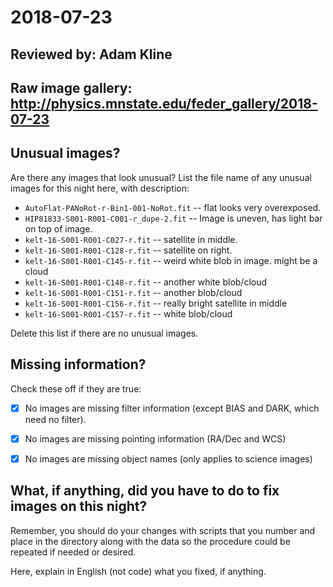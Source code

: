# 2018-07-23

## Reviewed by:   Adam Kline

## Raw image gallery: http://physics.mnstate.edu/feder_gallery/2018-07-23

## Unusual images?

Are there any images that look unusual? List the file name of any unusual images for this night here, with description:

+ `AutoFlat-PANoRot-r-Bin1-001-NoRot.fit` -- flat looks very overexposed.
+ `HIP81833-S001-R001-C001-r_dupe-2.fit` -- Image is uneven, has light bar on top of image.
+ `kelt-16-S001-R001-C027-r.fit` -- satellite in middle.
+ `kelt-16-S001-R001-C128-r.fit` -- satellite on right.
+ `kelt-16-S001-R001-C145-r.fit` -- weird white blob in image. might be a cloud
+ `kelt-16-S001-R001-C148-r.fit` -- another white blob/cloud
+ `kelt-16-S001-R001-C151-r.fit` -- another blob/cloud
+ `kelt-16-S001-R001-C156-r.fit` -- really bright satellite in middle
+ `kelt-16-S001-R001-C157-r.fit` -- white blob/cloud



Delete this list if there are no unusual images.

## Missing information?

Check these off if they are true:

- [x] No images are missing filter information (except BIAS and DARK, which need no filter).
- [x] No images are missing pointing information (RA/Dec and WCS)
- [x] No images are missing object names (only applies to science images)


## What, if anything, did you have to do to fix images on this night?

Remember, you should do your changes with scripts that you number and place in the
directory along with the data so the procedure could be repeated if needed or
desired.

Here, explain in English (not code) what you fixed, if anything.
